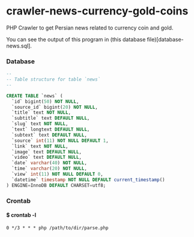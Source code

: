 # crawler-news-currency-gold-coins

PHP Crawler to get Persian news related to currency coin and gold. 

You can see the output of this program in (this database file)[database-news.sql].

### Database

```sql
--
-- Table structure for table `news`
--

CREATE TABLE `news` (
  `id` bigint(50) NOT NULL,
  `source_id` bigint(20) NOT NULL,
  `title` text NOT NULL,
  `subtitle` text DEFAULT NULL,
  `slug` text NOT NULL,
  `text` longtext DEFAULT NULL,
  `subtext` text DEFAULT NULL,
  `source` int(11) NOT NULL DEFAULT 1,
  `link` text NOT NULL,
  `image` text DEFAULT NULL,
  `video` text DEFAULT NULL,
  `date` varchar(40) NOT NULL,
  `time` varchar(20) NOT NULL,
  `view` int(11) NOT NULL DEFAULT 0,
  `datetime` timestamp NOT NULL DEFAULT current_timestamp()
) ENGINE=InnoDB DEFAULT CHARSET=utf8;
```

### Crontab

#### $ crontab -l

```
0 */3 * * * php /path/to/dir/parse.php
```

